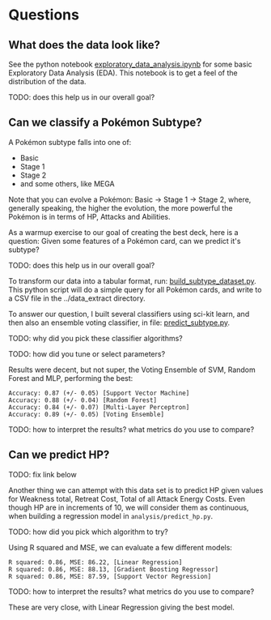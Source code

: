 # Questions

## What does the data look like?
See the python notebook [exploratory_data_analysis.ipynb](../analysis/exploratory_data_analysis.ipynb) for some basic Exploratory Data Analysis (EDA). This notebook is to get a feel of the distribution of the data.

TODO: does this help us in our overall goal?

## Can we classify a Pokémon Subtype?

A Pokémon subtype falls into one of:

* Basic
* Stage 1
* Stage 2
* and some others, like MEGA

Note that you can evolve a Pokémon: Basic -> Stage 1 -> Stage 2, where, generally speaking, the higher the evolution, the more powerful the Pokémon is in terms of HP, Attacks and Abilities.
 
As a warmup exercise to our goal of creating the best deck, here is a question: Given some features of a Pokémon card, can we predict it's subtype?

TODO: does this help us in our overall goal?

To transform our data into a tabular format, run: [build_subtype_dataset.py](../utilities/build_subtype_dataset.py). This python script will do a simple query for all Pokémon cards, and write to a CSV file in the ../data_extract directory.

To answer our question, I built several classifiers using sci-kit learn, and then also an ensemble voting classifier, in file: [predict_subtype.py](../analysis/predict_subtype.py).

TODO: why did you pick these classifier algorithms?

TODO: how did you tune or select parameters?

Results were decent, but not super, the Voting Ensemble of SVM, Random Forest and MLP, performing the best:

```
Accuracy: 0.87 (+/- 0.05) [Support Vector Machine]
Accuracy: 0.88 (+/- 0.04) [Random Forest]
Accuracy: 0.84 (+/- 0.07) [Multi-Layer Perceptron]
Accuracy: 0.89 (+/- 0.05) [Voting Ensemble]
```

TODO: how to interpret the results? what metrics do you use to compare?

## Can we predict HP?

TODO: fix link below

Another thing we can attempt with this data set is to predict HP given values for Weakness total, Retreat Cost, Total of all Attack Energy Costs. Even though HP are in increments of 10, we will consider them as continuous, when building a regression model in ```analysis/predict_hp.py```.

TODO: how did you pick which algorithm to try?

Using R squared and MSE, we can evaluate a few different models:

```
R squared: 0.86, MSE: 86.22, [Linear Regression]
R squared: 0.86, MSE: 88.13, [Gradient Boosting Regressor]
R squared: 0.86, MSE: 87.59, [Support Vector Regression]
```

TODO: how to interpret the results? what metrics do you use to compare?

These are very close, with Linear Regression giving the best model.

